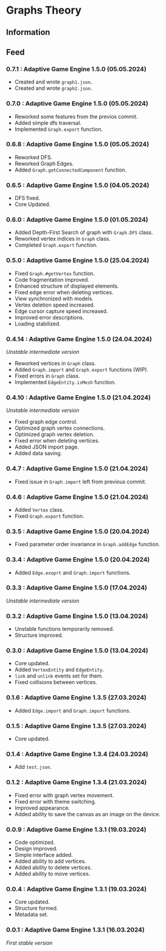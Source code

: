 # Graphs Theory

## Information

## Feed
### 0.7.1 : Adaptive Game Engine 1.5.0 (05.05.2024)
- Created and wrote  `graph1.json`.
- Created and wrote  `graph2.json`.

### 0.7.0 : Adaptive Game Engine 1.5.0 (05.05.2024)
- Reworked some features from the previos commit.
- Added simple dfs traversal.
- Implemented `Graph.export` function.

### 0.6.8 : Adaptive Game Engine 1.5.0 (05.05.2024)
- Reworked DFS.
- Reworked Graph Edges.
- Added `Graph.getConnectedComponent` function.

### 0.6.5 : Adaptive Game Engine 1.5.0 (04.05.2024)
- DFS fixed.
- Core Updated.

### 0.6.0 : Adaptive Game Engine 1.5.0 (01.05.2024)
- Added Depth-First Search of graph with `Graph.DFS` class.
- Reworked vertex indices in `Graph` class.
- Completed `Graph.export` function.

### 0.5.0 : Adaptive Game Engine 1.5.0 (25.04.2024)
- Fixed `Graph.#getVertex` function.
- Code fragmentation improved.
- Enhanced structure of displayed elements.
- Fixed edge error when deleting vertices.
- View synchronized with models.
- Vertex deletion speed increased.
- Edge cursor capture speed increased.
- Improved error descriptions.
- Loading stabilized.

### 0.4.14 : Adaptive Game Engine 1.5.0 (24.04.2024)
*Unstable intermediate version*
- Reworked vertices in `Graph` class.
- Added `Graph.import` and `Graph.export` functions (WIP).
- Fixed errors in `Graph` class.
- Implemented `EdgeEntity.isMesh` function.

### 0.4.10 : Adaptive Game Engine 1.5.0 (21.04.2024)
*Unstable intermediate version*
- Fixed graph edge control.
- Optimized graph vertex connections.
- Optimized graph vertex deletion.
- Fixed error when deleting vertices.
- Added JSON import page.
- Added data saving.

### 0.4.7 : Adaptive Game Engine 1.5.0 (21.04.2024)
- Fixed issue in `Graph.import` left from previous commit.

### 0.4.6 : Adaptive Game Engine 1.5.0 (21.04.2024)
- Added `Vertex` class.
- Fixed `Graph.export` function.

### 0.3.5 : Adaptive Game Engine 1.5.0 (20.04.2024)
- Fixed parameter order invariance in `Graph.addEdge` function.

### 0.3.4 : Adaptive Game Engine 1.5.0 (20.04.2024)
- Added `Edge.exoprt` and `Graph.import` functions.

### 0.3.3 : Adaptive Game Engine 1.5.0 (17.04.2024)
*Unstable intermediate version*

### 0.3.2 : Adaptive Game Engine 1.5.0 (13.04.2024)
- Unstable functions temporarily removed.
- Structure improved.

### 0.3.0 : Adaptive Game Engine 1.5.0 (13.04.2024)
- Core updated.
- Added `VertexEntity` and `EdgeEntity`.
- `link` and `unlink` events set for them.
- Fixed collisions between vertices.

### 0.1.6 : Adaptive Game Engine 1.3.5 (27.03.2024)
- Added `Edge.import` and `Graph.import` functions.

### 0.1.5 : Adaptive Game Engine 1.3.5 (27.03.2024)
- Core updated.

### 0.1.4 : Adaptive Game Engine 1.3.4 (24.03.2024)
- Add `test.json`.

### 0.1.2 : Adaptive Game Engine 1.3.4 (21.03.2024)
- Fixed error with graph vertex movement.
- Fixed error with theme switching.
- Improved appearance.
- Added ability to save the canvas as an image on the device.

### 0.0.9 : Adaptive Game Engine 1.3.1 (19.03.2024)
- Code optimized.
- Design improved.
- Simple interface added.
- Added ability to add vertices.
- Added ability to delete vertices.
- Added ability to move vertices.

### 0.0.4 : Adaptive Game Engine 1.3.1 (19.03.2024)
- Core updated.
- Structure formed.
- Metadata set.

### 0.0.1 : Adaptive Game Engine 1.3.1 (16.03.2024)
*First stable version*